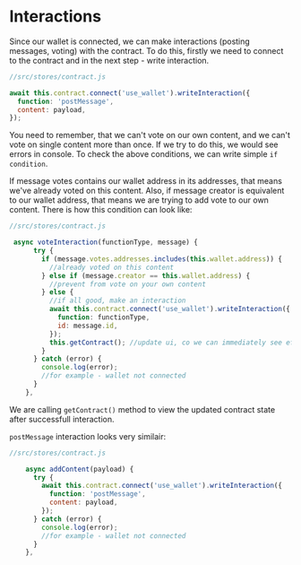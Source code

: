 # Interactions

Since our wallet is connected, we can make interactions (posting messages, voting) with the contract.
To do this, firstly we need to connect to the contract and in the next step - write interaction.

```js
//src/stores/contract.js

await this.contract.connect('use_wallet').writeInteraction({
  function: 'postMessage',
  content: payload,
});
```

You need to remember, that we can't vote on our own content, and we can't vote on single content more than once. If we try to do this, we would see errors in console.
To check the above conditions, we can write simple `if condition`.

If message votes contains our wallet address in its addresses, that means we've already voted on this content.
Also, if message creator is equivalent to our wallet address, that means we are trying to add vote to our own content.
There is how this condition can look like:

```js
//src/stores/contract.js

 async voteInteraction(functionType, message) {
      try {
        if (message.votes.addresses.includes(this.wallet.address)) {
          //already voted on this content
        } else if (message.creator == this.wallet.address) {
          //prevent from vote on your own content
        } else {
          //if all good, make an interaction
          await this.contract.connect('use_wallet').writeInteraction({
            function: functionType,
            id: message.id,
          });
          this.getContract(); //update ui, co we can immediately see effect of our interaction
        }
      } catch (error) {
        console.log(error);
        //for example - wallet not connected
      }
    },
```

We are calling `getContract()` method to view the updated contract state after successfull interaction.

`postMessage` interaction looks very similair:

```js
//src/stores/contract.js

    async addContent(payload) {
      try {
        await this.contract.connect('use_wallet').writeInteraction({
          function: 'postMessage',
          content: payload,
        });
      } catch (error) {
        console.log(error);
        //for example - wallet not connected
      }
    },
```
